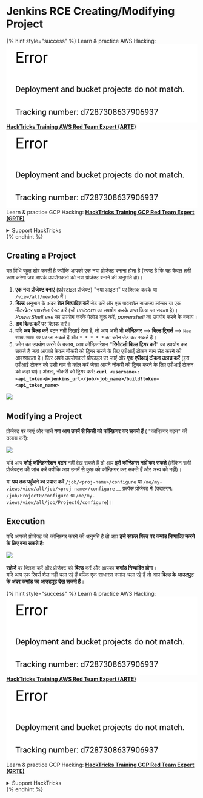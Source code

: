 # Jenkins RCE Creating/Modifying Project

{% hint style="success" %}
Learn & practice AWS Hacking:<img src="../../.gitbook/assets/image (1) (1).png" alt="" data-size="line">[**HackTricks Training AWS Red Team Expert (ARTE)**](https://training.hacktricks.xyz/courses/arte)<img src="../../.gitbook/assets/image (1) (1).png" alt="" data-size="line">\
Learn & practice GCP Hacking: <img src="../../.gitbook/assets/image (2).png" alt="" data-size="line">[**HackTricks Training GCP Red Team Expert (GRTE)**<img src="../../.gitbook/assets/image (2).png" alt="" data-size="line">](https://training.hacktricks.xyz/courses/grte)

<details>

<summary>Support HackTricks</summary>

* Check the [**subscription plans**](https://github.com/sponsors/carlospolop)!
* **Join the** 💬 [**Discord group**](https://discord.gg/hRep4RUj7f) or the [**telegram group**](https://t.me/peass) or **follow** us on **Twitter** 🐦 [**@hacktricks\_live**](https://twitter.com/hacktricks\_live)**.**
* **Share hacking tricks by submitting PRs to the** [**HackTricks**](https://github.com/carlospolop/hacktricks) and [**HackTricks Cloud**](https://github.com/carlospolop/hacktricks-cloud) github repos.

</details>
{% endhint %}

## Creating a Project

यह विधि बहुत शोर करती है क्योंकि आपको एक नया प्रोजेक्ट बनाना होता है (स्पष्ट है कि यह केवल तभी काम करेगा जब आपके उपयोगकर्ता को नया प्रोजेक्ट बनाने की अनुमति हो)।

1. **एक नया प्रोजेक्ट बनाएं** (फ्रीस्टाइल प्रोजेक्ट) "नया आइटम" पर क्लिक करके या `/view/all/newJob` में।
2. **बिल्ड** अनुभाग के अंदर **शेल निष्पादित करें** सेट करें और एक पावरशेल साम्राज्य लॉन्चर या एक मीटरप्रेटर पावरशेल पेस्ट करें (जो _unicorn_ का उपयोग करके प्राप्त किया जा सकता है)। _PowerShell.exe_ का उपयोग करके पेलोड शुरू करें, _powershell_ का उपयोग करने के बजाय।
3. **अब बिल्ड करें** पर क्लिक करें।
1. यदि **अब बिल्ड करें** बटन नहीं दिखाई देता है, तो आप अभी भी **कॉन्फ़िगर** --> **बिल्ड ट्रिगर्स** --> `बिल्ड समय-समय पर` पर जा सकते हैं और `* * * * *` का क्रोन सेट कर सकते हैं।
2. क्रोन का उपयोग करने के बजाय, आप कॉन्फ़िगरेशन "**रिमोटली बिल्ड ट्रिगर करें**" का उपयोग कर सकते हैं जहां आपको केवल नौकरी को ट्रिगर करने के लिए एपीआई टोकन नाम सेट करने की आवश्यकता है। फिर अपने उपयोगकर्ता प्रोफ़ाइल पर जाएं और **एक एपीआई टोकन उत्पन्न करें** (इस एपीआई टोकन को उसी नाम से कॉल करें जैसा आपने नौकरी को ट्रिगर करने के लिए एपीआई टोकन को कहा था)। अंततः, नौकरी को ट्रिगर करें: **`curl <username>:<api_token>@<jenkins_url>/job/<job_name>/build?token=<api_token_name>`**

![](<../../.gitbook/assets/image (165).png>)

## Modifying a Project

प्रोजेक्ट पर जाएं और जांचें **क्या आप उनमें से किसी को कॉन्फ़िगर कर सकते हैं** ( "कॉन्फ़िगर बटन" की तलाश करें):

![](<../../.gitbook/assets/image (265).png>)

यदि आप **कोई** **कॉन्फ़िगरेशन** **बटन** नहीं देख सकते हैं तो आप **इसे कॉन्फ़िगर नहीं कर सकते** (लेकिन सभी प्रोजेक्ट्स की जांच करें क्योंकि आप उनमें से कुछ को कॉन्फ़िगर कर सकते हैं और अन्य को नहीं)।

या **पथ तक पहुँचने का प्रयास करें** `/job/<proj-name>/configure` या `/me/my-views/view/all/job/<proj-name>/configure` \_\_ प्रत्येक प्रोजेक्ट में (उदाहरण: `/job/Project0/configure` या `/me/my-views/view/all/job/Project0/configure`)।

## Execution

यदि आपको प्रोजेक्ट को कॉन्फ़िगर करने की अनुमति है तो आप **इसे सफल बिल्ड पर कमांड निष्पादित करने के लिए बना सकते हैं**:

![](<../../.gitbook/assets/image (98).png>)

**सहेजें** पर क्लिक करें और प्रोजेक्ट को **बिल्ड** करें और आपका **कमांड निष्पादित होगा**।\
यदि आप एक रिवर्स शेल नहीं चला रहे हैं बल्कि एक साधारण कमांड चला रहे हैं तो आप **बिल्ड के आउटपुट के अंदर कमांड का आउटपुट देख सकते हैं**।

{% hint style="success" %}
Learn & practice AWS Hacking:<img src="../../.gitbook/assets/image (1) (1).png" alt="" data-size="line">[**HackTricks Training AWS Red Team Expert (ARTE)**](https://training.hacktricks.xyz/courses/arte)<img src="../../.gitbook/assets/image (1) (1).png" alt="" data-size="line">\
Learn & practice GCP Hacking: <img src="../../.gitbook/assets/image (2).png" alt="" data-size="line">[**HackTricks Training GCP Red Team Expert (GRTE)**<img src="../../.gitbook/assets/image (2).png" alt="" data-size="line">](https://training.hacktricks.xyz/courses/grte)

<details>

<summary>Support HackTricks</summary>

* Check the [**subscription plans**](https://github.com/sponsors/carlospolop)!
* **Join the** 💬 [**Discord group**](https://discord.gg/hRep4RUj7f) or the [**telegram group**](https://t.me/peass) or **follow** us on **Twitter** 🐦 [**@hacktricks\_live**](https://twitter.com/hacktricks\_live)**.**
* **Share hacking tricks by submitting PRs to the** [**HackTricks**](https://github.com/carlospolop/hacktricks) and [**HackTricks Cloud**](https://github.com/carlospolop/hacktricks-cloud) github repos.

</details>
{% endhint %}
